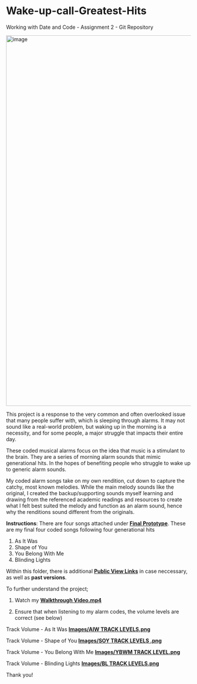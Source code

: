 # Wake-up-call-Greatest-Hits
Working with Date and Code - Assignment 2 - Git Repository

<img width="1796" height="1008" alt="image" src="https://github.com/user-attachments/assets/ea57ead6-3ad4-422f-856c-5cf0fe178b79" />

This project is a response to the very common and often overlooked issue that many people suffer with, which is sleeping through alarms. It may not sound like a real-world problem, but waking up in the morning is a necessity, and for some people, a major struggle that impacts their entire day. 

These coded musical alarms focus on the idea that music is a stimulant to the brain. They are a series of morning alarm sounds that mimic generational hits. In the hopes of benefiting people who struggle to wake up to generic alarm sounds. 

My coded alarm songs take on my own rendition, cut down to capture the catchy, most known melodies. While the main melody sounds like the original, I created the backup/supporting sounds myself learning and drawing from the referenced academic readings and resources to create what I felt best suited the melody and function as an alarm sound, hence why the renditions sound different from the originals. 

**Instructions**: 
There are four songs attached under **[Final Prototype](https://github.com/Keelyannfinn/Wake-up-call-Greatest-Hits/blob/1ccfee9b8d9019164a2b42c74f1f0f61c081470d/Tunepad%20songs/Tunepad%20Prototype%20Final)**. These are my final four coded songs following four generational hits
1. As It Was
2. Shape of You
3. You Belong With Me
4. Blinding Lights

Within this folder, there is additional **[Public View Links](https://github.com/Keelyannfinn/Wake-up-call-Greatest-Hits/blob/e3e40d3c1352a8dd819d58c681de50c1963642f2/Tunepad%20songs/Public%20View%20Links%20-%20Final%20Prototype)** in case neccessary, as well as **past versions**. 

To further understand the project; 

1. Watch my **[Walkthrough Video.mp4](https://github.com/Keelyannfinn/Wake-up-call-Greatest-Hits/blob/1ccfee9b8d9019164a2b42c74f1f0f61c081470d/Walkthrough%20Video.mp4)**

2. Ensure that when listening to my alarm codes, the volume levels are correct (see below)

Track Volume - As It Was 
**[Images/AIW TRACK LEVELS.png](https://github.com/Keelyannfinn/Wake-up-call-Greatest-Hits/blob/1c3420eef3a408a3c4e06d6e7f1c9e5aa1457b7c/Images/AIW%20TRACK%20LEVELS.png)**

Track Volume - Shape of You
**[Images/SOY TRACK LEVELS .png](https://github.com/Keelyannfinn/Wake-up-call-Greatest-Hits/blob/1c3420eef3a408a3c4e06d6e7f1c9e5aa1457b7c/Images/SOY%20TRACK%20LEVELS%20.png)**

Track Volume - You Belong With Me 
**[Images/YBWM TRACK LEVEL.png](https://github.com/Keelyannfinn/Wake-up-call-Greatest-Hits/blob/5e1050e56baa0923063d71c7aa1fc5edc4b41110/Images/YBWM%20TRACK%20LEVEL.png)**

Track Volume - Blinding Lights
**[Images/BL TRACK LEVELS.png](https://github.com/Keelyannfinn/Wake-up-call-Greatest-Hits/blob/1c3420eef3a408a3c4e06d6e7f1c9e5aa1457b7c/Images/BL%20TRACK%20LEVELS.png)**


Thank you!
